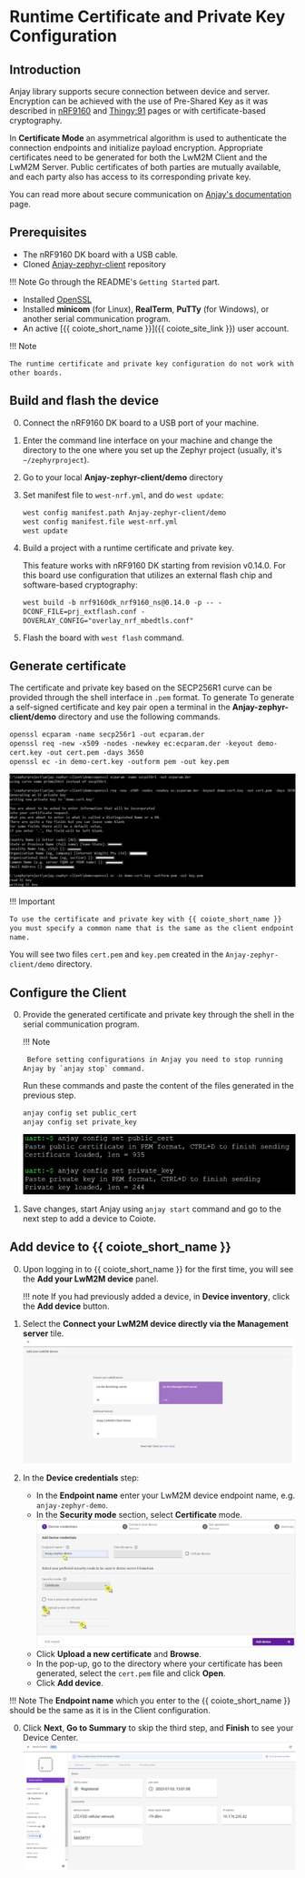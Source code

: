 # Runtime Certificate and Private Key Configuration

## Introduction
Anjay library supports secure connection between device and server. Encryption can be achieved with the use of Pre-Shared Key as it was described in [nRF9160](nRF9160.md) and [Thingy:91](Thingy91.md) pages or with certificate-based cryptography.

In **Certificate Mode** an asymmetrical algorithm is used to authenticate the connection endpoints and initialize payload encryption. Appropriate certificates need to be generated for both the LwM2M Client and the LwM2M Server. Public certificates of both parties are mutually available, and each party also has access to its corresponding private key.

You can read more about secure communication on [Anjay's documentation](https://avsystem.github.io/Anjay-doc/BasicClient/BC-Security.html) page.

## Prerequisites
* The nRF9160 DK board with a USB cable.
* Cloned [Anjay-zephyr-client](https://github.com/AVSystem/Anjay-zephyr-client#getting-started) repository

!!! Note
    Go through the README's `Getting Started` part.

* Installed [OpenSSL](https://www.openssl.org/source/)
* Installed **minicom** (for Linux), **RealTerm**, **PuTTy** (for Windows), or another serial communication program.
* An active [{{ coiote_short_name }}]({{ coiote_site_link }}) user account.

!!! Note

    The runtime certificate and private key configuration do not work with other boards.

## Build and flash the device
0. Connect the nRF9160 DK board to a USB port of your machine.
0. Enter the command line interface on your machine and change the directory to the one where you set up the Zephyr project (usually, it's `~/zephyrproject`).
0. Go to your local **Anjay-zephyr-client/demo** directory
0. Set manifest file to `west-nrf.yml`, and do `west update`:

    ```
    west config manifest.path Anjay-zephyr-client/demo
    west config manifest.file west-nrf.yml
    west update
    ```

0. Build a project with a runtime certificate and private key.

    This feature works with nRF9160 DK starting from revision v0.14.0. For this board use configuration that utilizes an external flash chip and software-based cryptography:

    ```
    west build -b nrf9160dk_nrf9160_ns@0.14.0 -p -- -DCONF_FILE=prj_extflash.conf -DOVERLAY_CONFIG="overlay_nrf_mbedtls.conf"
    ```

0. Flash the board with `west flash` command.

## Generate certificate
The certificate and private key based on the SECP256R1 curve can be provided through the shell interface in `.pem` format. To generate To generate a self-signed certificate and key pair open a terminal in the **Anjay-zephyr-client/demo** directory and use the following commands.

```
openssl ecparam -name secp256r1 -out ecparam.der
openssl req -new -x509 -nodes -newkey ec:ecparam.der -keyout demo-cert.key -out cert.pem -days 3650
openssl ec -in demo-cert.key -outform pem -out key.pem
```

![Fragment of creating certificates](images/create_cert.png)

!!! Important

    To use the certificate and private key with {{ coiote_short_name }} you must specify a common name that is the same as the client endpoint name.

You will see two files `cert.pem` and `key.pem` created in the `Anjay-zephyr-client/demo` directory.

## Configure the Client
0. Provide the generated certificate and private key through the shell in the serial communication program.

    !!! Note

        Before setting configurations in Anjay you need to stop running Anjay by `anjay stop` command.

    Run these commands and paste the content of the files generated in the previous step.

    ```
    anjay config set public_cert
    anjay config set private_key
    ```

    ![Generate certificate in Anjay](images/anjay_cert.png)

0. Save changes, start Anjay using `anjay start` command and go to the next step to add a device to Coiote.

## Add device to {{ coiote_short_name }}

0. Upon logging in to {{ coiote_short_name }} for the first time, you will see the **Add your LwM2M device** panel.

    !!! note
        If you had previously added a device, in **Device inventory**, click the **Add device** button.

0. Select the **Connect your LwM2M device directly via the Management server** tile.
   ![Add via Mgmt](images/ex1.3.png "Add via Mgmt")
0. In the **Device credentials** step:
     - In the **Endpoint name** enter your LwM2M device endpoint name, e.g. `anjay-zephyr-demo`.
     - In the **Security mode** section, select **Certificate** mode.
        ![Device credentials step](images/add_mgmt_cert.png "Device credentials step")
     - Click **Upload a new certificate** and **Browse**.
     - In the pop-up, go to the directory where your certificate has been generated, select the `cert.pem` file and click **Open**.
     - Click **Add device**.

!!! Note
    The **Endpoint name** which you enter to the {{ coiote_short_name }} should be the same as it is in the Client configuration.

0. Click **Next**, **Go to Summary** to skip the third step, and **Finish** to see your Device Center.
    ![Registered device](images/registered_cert.png "Registered device")

